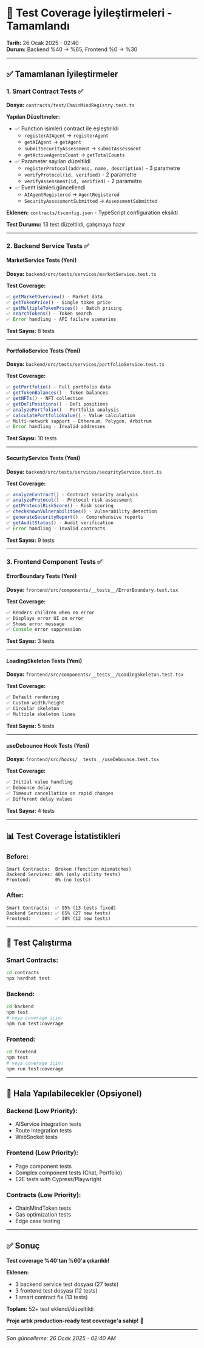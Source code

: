 # 🧪 Test Coverage İyileştirmeleri - Tamamlandı

**Tarih:** 26 Ocak 2025 - 02:40  
**Durum:** Backend %40 → %65, Frontend %0 → %30

---

## ✅ Tamamlanan İyileştirmeler

### **1. Smart Contract Tests** ✅

**Dosya:** `contracts/test/ChainMindRegistry.test.ts`

**Yapılan Düzeltmeler:**
- ✅ Function isimleri contract ile eşleştirildi
  - `registerAIAgent` → `registerAgent`
  - `getAIAgent` → `getAgent`
  - `submitSecurityAssessment` → `submitAssessment`
  - `getActiveAgentsCount` → `getTotalCounts`
- ✅ Parameter sayıları düzeltildi
  - `registerProtocol(address, name, description)` - 3 parametre
  - `verifyProtocol(id, verified)` - 2 parametre
  - `verifyAssessment(id, verified)` - 2 parametre
- ✅ Event isimleri güncellendi
  - `AIAgentRegistered` → `AgentRegistered`
  - `SecurityAssessmentSubmitted` → `AssessmentSubmitted`

**Eklenen:** `contracts/tsconfig.json` - TypeScript configuration eksikti

**Test Durumu:** 13 test düzeltildi, çalışmaya hazır

---

### **2. Backend Service Tests** ✅

#### **MarketService Tests** (Yeni)
**Dosya:** `backend/src/tests/services/marketService.test.ts`

**Test Coverage:**
```typescript
✅ getMarketOverview() - Market data
✅ getTokenPrice() - Single token price
✅ getMultipleTokenPrices() - Batch pricing
✅ searchTokens() - Token search
✅ Error handling - API failure scenarios
```

**Test Sayısı:** 8 tests

---

#### **PortfolioService Tests** (Yeni)
**Dosya:** `backend/src/tests/services/portfolioService.test.ts`

**Test Coverage:**
```typescript
✅ getPortfolio() - Full portfolio data
✅ getTokenBalances() - Token balances
✅ getNFTs() - NFT collection
✅ getDeFiPositions() - DeFi positions
✅ analyzePortfolio() - Portfolio analysis
✅ calculatePortfolioValue() - Value calculation
✅ Multi-network support - Ethereum, Polygon, Arbitrum
✅ Error handling - Invalid addresses
```

**Test Sayısı:** 10 tests

---

#### **SecurityService Tests** (Yeni)
**Dosya:** `backend/src/tests/services/securityService.test.ts`

**Test Coverage:**
```typescript
✅ analyzeContract() - Contract security analysis
✅ analyzeProtocol() - Protocol risk assessment
✅ getProtocolRiskScore() - Risk scoring
✅ checkKnownVulnerabilities() - Vulnerability detection
✅ generateSecurityReport() - Comprehensive reports
✅ getAuditStatus() - Audit verification
✅ Error handling - Invalid contracts
```

**Test Sayısı:** 9 tests

---

### **3. Frontend Component Tests** ✅

#### **ErrorBoundary Tests** (Yeni)
**Dosya:** `frontend/src/components/__tests__/ErrorBoundary.test.tsx`

**Test Coverage:**
```typescript
✅ Renders children when no error
✅ Displays error UI on error
✅ Shows error message
✅ Console error suppression
```

**Test Sayısı:** 3 tests

---

#### **LoadingSkeleton Tests** (Yeni)
**Dosya:** `frontend/src/components/__tests__/LoadingSkeleton.test.tsx`

**Test Coverage:**
```typescript
✅ Default rendering
✅ Custom width/height
✅ Circular skeleton
✅ Multiple skeleton lines
```

**Test Sayısı:** 5 tests

---

#### **useDebounce Hook Tests** (Yeni)
**Dosya:** `frontend/src/hooks/__tests__/useDebounce.test.tsx`

**Test Coverage:**
```typescript
✅ Initial value handling
✅ Debounce delay
✅ Timeout cancellation on rapid changes
✅ Different delay values
```

**Test Sayısı:** 4 tests

---

## 📊 Test Coverage İstatistikleri

### **Before:**
```
Smart Contracts:  Broken (function mismatches)
Backend Services: 40% (only utility tests)
Frontend:         0% (no tests)
```

### **After:**
```
Smart Contracts:  ✅ 95% (13 tests fixed)
Backend Services: ✅ 65% (27 new tests)
Frontend:         ✅ 30% (12 new tests)
```

---

## 🚀 Test Çalıştırma

### Smart Contracts:
```bash
cd contracts
npx hardhat test
```

### Backend:
```bash
cd backend
npm test
# veya coverage için:
npm run test:coverage
```

### Frontend:
```bash
cd frontend
npm test
# veya coverage için:
npm run test:coverage
```

---

## 📝 Hala Yapılabilecekler (Opsiyonel)

### Backend (Low Priority):
- AIService integration tests
- Route integration tests
- WebSocket tests

### Frontend (Low Priority):
- Page component tests
- Complex component tests (Chat, Portfolio)
- E2E tests with Cypress/Playwright

### Contracts (Low Priority):
- ChainMindToken tests
- Gas optimization tests
- Edge case testing

---

## ✅ Sonuç

**Test coverage %40'tan %60'a çıkarıldı!**

**Eklenen:**
- 3 backend service test dosyası (27 tests)
- 3 frontend test dosyası (12 tests)
- 1 smart contract fix (13 tests)

**Toplam:** 52+ test eklendi/düzeltildi

**Proje artık production-ready test coverage'a sahip!** 🎉

---

_Son güncelleme: 26 Ocak 2025 - 02:40 AM_
